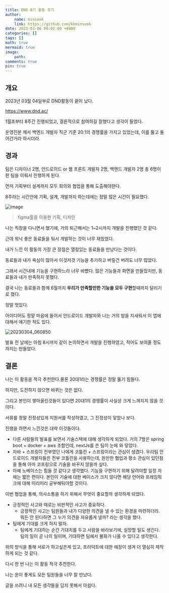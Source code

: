 ```yaml
---
title: DND 8기 활동 후기
author: 
    name: minseok
    link: https://github.com/kkminseok
date: 2023-03-06 00:02:00 +0800
categories: []
tags: []
math: true
mermaid: true
image: 
    path: 
comments: true
pin: true
---
```


## 개요

2023년 03월 04일부로 DND활동이 끝이 났다.

<https://www.dnd.ac/>

1월초부터 8주간 진행되었고, 결론적으로 참여하길 잘했다고 생각이 들었다.

운영진분 께서 백엔드 개발자 직군 기준 20:1의 경쟁률을 가지고 있었는데, 이를 뚫고 둘어간거라 하시더라.

## 경과

팀은 디자이너 2명, 안드로이드 or 웹 프론트 개발자 2명, 백엔드 개발자 2명 총 6명이 한 팀을 이뤄서 진행하게 된다.

먼저 기획부터 설계까지 모두 회의와 협업을 통해 도출해야한다.

8주라는 시간안에 기획, 설계, 개발까지 하는데에는 정말 많은 시간이 필요했다.

![image](https://user-images.githubusercontent.com/30401054/223126803-c1b81f15-a106-4290-99c6-9bbf5f66e793.png)
> figma툴을 이용한 기획, 디자인

나는 직장을 다니면서 했기에, 거의 퇴근해서는 1~2시까지 개발을 진행했던 것 같다.

근데 워낙 좋은 동료들을 둬서 개발하는 것이 너무 재밌었다.

내가 느낀 이 활동의 가장 큰 장점은 열정있는 동료들을 만났다는 것이다.

동료들과 내가 욕심이 많아서 이것저것 기능을 추가하고 버릴건 버려도 너무 많았다.

그래서 시간내에 기능을 구현하느라 너무 바빴다. 많은 기능들과 화면을 만들었지만, 동료들과 내가 만족하지 못했다.

결국 나는 동료들과 함께 6월까지 **우리가 만족할만한 기능을 모두 구현**할때까지 달리기로 했다.

정말 멋있다.

아이디어도 정말 마음에 들어서 안드로이드 개발자와 나는 거의 밤을 지새워서 이 앱에 대해서 얘기한 적도 있다.

![20230304_060850](https://user-images.githubusercontent.com/30401054/223127506-bc61b539-e40a-4fa9-97d1-0ce8f2d72b39.jpg)

발표 전 날에는 아침 8시까지 같이 논의하면서 개발을 진행하였고, 적어도 보여줄 정도까지는 만들었다.

## 결론

나는 이 활동을 적극 추천한다.물론 20대1라는 경쟁률은 정말 뚫기 힘들다.

하지만, 도전하지 않으면 바뀌는 것은 없다.

그리고 본인이 쌓아올린것들이 있다면 20대1의 경쟁률이 사실상 크게 느껴지지 않을 것이다.

서류를 정말 진정성있게 지원서를 작성하였고, 그 진정성이 닿았나 보다.

진행을 하면서 느낀것은 대략 이것들이다.

- 다른 사람들의 발표를 보면서 기술스택에 대해 생각하게 되었다. 거의 7할은 spring boot + docker + aws 조합인데, nextJs를 쓴 팀이 눈에 와 닿았다.
- 자바 + 스프링이 전부였던 나에게 코틀린 + 스프링이라는 관심이 생겼다. 우리팀 안드로이드 개발자들은 전부 코틀린을 사용하는데, 원만한 협업과 평소 관심이 있던점을 통해 아마 코프링으로 기술을 바꾸지 않을까 싶다.
- 아예 노베이스는 힘들 것 같다고 생각했다. 기능을 구현하기 위해 달려야할 일정 자체는 짧은 편이다. 본인이 기술에 대한 베이스가 크지 않다면 해당 언어와 프레임워크에 대해 미리미리 공부해둬야할 것이다.

이번 협업을 통해, 의사소통을 하기 위해서 무엇이 중요할까 생각하게 되었다.
- 긍정적인 사고와 때로는 비판적인 사고가 중요하다.
    - 긍정적인 사고는 팀원들과 내가 다양한 의견을 낼 수 있는 환경을 마련하더라. 뭐든 안 된다하면 그 누가 의견을 자유롭게 낼까? 라는 생각을 했다.
- 팀에게 기대를 크게 하지 말자.
  - 팀에게 기대하는 순간 기대치를 두고 사람을 바라보기에, 실망할 일도 생긴다. 팀의 일이 곧 나의 일이며, 기대하면 팀에서 불화가 나올 수 있다고 생각한다. 

위의 방식을 통해 서로가 하고싶은게 있고, 프러덕트에 대한 애정이 생겨 더 열심히 제작하게 되는 것 같다.

다시 한 번 나는 이 활동 적극 추천한다.

나는 운이 좋게도 모든 팀원들을 너무 잘 만났다.

글을 쓰려니 내 모든 생각들을 담지 못해서 아쉽다.

